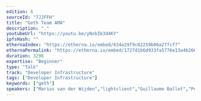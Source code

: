 ```yaml
---
edition: 6
sourceId: "7JJFFH"
title: "Geth Team AMA"
description: "."
youtubeUrl: "https://youtu.be/yNxbIb3d4KY"
ipfsHash: ""
ethernaIndex: "https://etherna.io/embed/634a29f9c02259b06a2ffcf7"
ethernaPermalink: "https://etherna.io/embed/1727d1b6d933fa5776e13a4b266a000063ba70c5cfda24137d8c2f89d102d9c2"
duration: 3296
expertise: "Beginner"
type: "Talk"
track: "Developer Infrastructure"
tags: ["Developer Infrastructure"]
keywords: ["geth"]
speakers: ["Marius van der Wijden","lightclient","Guillaume Ballet","Péter Szilágyi"]
---
```

